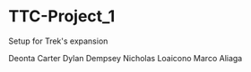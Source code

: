 # TTC-Project_1
Setup for Trek's expansion

Deonta Carter
Dylan Dempsey
Nicholas Loaicono
Marco Aliaga
